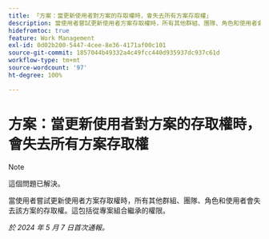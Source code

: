 ```yaml
---
title: 「方案：當更新使用者對方案的存取權時，會失去所有方案存取權」
description: 當使用者嘗試更新使用者方案存取權時，所有其他群組、團隊、角色和使用者會失去該方案的存取權。這包括從專案組合繼承的權限。
hidefromtoc: true
feature: Work Management
exl-id: 0d02b200-5447-4cee-8e36-4171af00c101
source-git-commit: 1857044b49332a4c49fcc440d935937dc937c61d
workflow-type: tm+mt
source-wordcount: '97'
ht-degree: 100%

---
```


# 方案：當更新使用者對方案的存取權時，會失去所有方案存取權

>[!NOTE]
>
>這個問題已解決。

當使用者嘗試更新使用者方案存取權時，所有其他群組、團隊、角色和使用者會失去該方案的存取權。這包括從專案組合繼承的權限。

_於 2024 年 5 月 7 日首次通報。_
